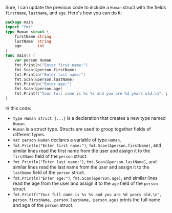 Sure, I can update the previous code to include a `Human` struct with the fields `firstName`, `lastName`, and `age`. Here's how you can do it:

```go
package main
import "fmt"
type Human struct {
    firstName string
    lastName  string
    age       int
}
func main() {
    var person Human
    fmt.Println("Enter first name:")
    fmt.Scan(&person.firstName)
    fmt.Println("Enter last name:")
    fmt.Scan(&person.lastName)
    fmt.Println("Enter age:")
    fmt.Scan(&person.age)
    fmt.Printf("Your full name is %s %s and you are %d years old.\n", person.firstName, person.lastName, person.age)
} 
``` 
In this code:
- `type Human struct {...}` is a declaration that creates a new type named `Human`.
- `Human` is a struct type. Structs are used to group together fields of different types.
- `var person Human` declares a variable of type `Human`.
- `fmt.Println("Enter first name:")`, `fmt.Scan(&person.firstName)`, and similar lines read the first name from the user and assign it to the `firstName` field of the `person` struct.
- `fmt.Println("Enter last name:")`, `fmt.Scan(&person.lastName)`, and similar lines read the last name from the user and assign it to the `lastName` field of the `person` struct.
- `fmt.Println("Enter age:")`, `fmt.Scan(&person.age)`, and similar lines read the age from the user and assign it to the `age` field of the `person` struct.
- `fmt.Printf("Your full name is %s %s and you are %d years old.\n", person.firstName, person.lastName, person.age)` prints the full name and age of the `person` struct.

